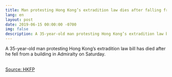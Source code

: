 ```yaml
---
title: Man protesting Hong Kong’s extradition law dies after falling from mall in Admiralty
lang: en
layout: post
date: 2019-06-15 00:00:00 -0700
img: false
description: A 35-year-old man protesting Hong Kong’s extradition law bill has died after he fell from a building in Admiralty on Saturday.
---
```



A 35-year-old man protesting Hong Kong’s extradition law bill has died after he fell from a building in Admiralty on Saturday.

<br>[Source: HKFP](https://www.hongkongfp.com/2019/06/15/man-protesting-hong-kongs-extradition-law-unconscious-jumping-mall-admiralty/)